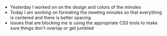 * Yesterday I worked on on the design and colors of the minutes
* Today I am working on formating the meeting minutes so that everything is centered and there is better spacing
* Issues that are blocking me is using the appropriate CSS tools to make sure things don't overlap or get jumbled